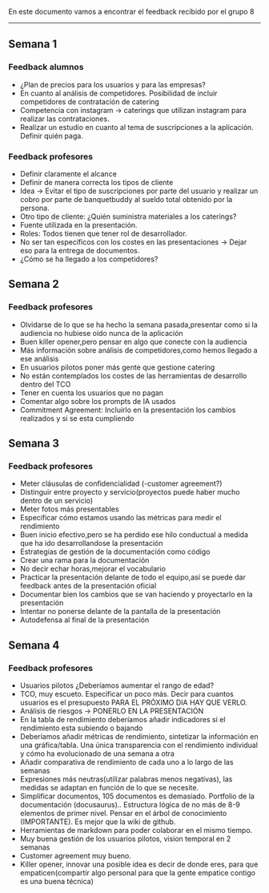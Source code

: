 En este documento vamos a encontrar el feedback recibido por el grupo 8
****
## Semana 1
### Feedback alumnos
+ ¿Plan de precios para los usuarios y para las empresas?
+ En cuanto al análisis de competidores.
Posibilidad de incluir competidores de contratación de catering
+ Competencia con instagram -> caterings que utilizan instagram para realizar las contrataciones.
+ Realizar un estudio en cuanto al tema de suscripciones a la aplicación.
Definir quién paga.
### Feedback profesores
+ Definir claramente el alcance
+ Definir de manera correcta los tipos de cliente
+ Idea -> Evitar el tipo de suscripciones por parte del usuario y realizar un cobro por parte de banquetbuddy al sueldo total obtenido por la persona.
+ Otro tipo de cliente: ¿Quién suministra materiales a los caterings?
+ Fuente utilizada en la presentación.
+ Roles: Todos tienen que tener rol de desarrollador.
+ No ser tan específicos con los costes en las presentaciones -> Dejar eso para la entrega de documentos.
+ ¿Cómo se ha llegado a los competidores?

## Semana 2
### Feedback profesores
+ Olvidarse de lo que se ha hecho la semana pasada,presentar como si la audiencia no hubiese oído nunca de la aplicación
+ Buen killer opener,pero pensar en algo que conecte con la audiencia
+ Más información sobre análisis de competidores,como hemos llegado a ese análisis
+ En usuarios pilotos poner más gente que gestione catering
+ No están contemplados los costes de las herramientas de desarrollo dentro del TCO
+ Tener en cuenta los usuarios que no pagan
+ Comentar algo sobre los prompts de IA usados
+ Commitment Agreement: Incluirlo en la presentación los cambios realizados y si se esta cumpliendo

## Semana 3
### Feedback profesores
+ Meter cláusulas de confidencialidad (-customer agreement?)
+ Distinguir entre proyecto y servicio(proyectos puede haber mucho dentro de un servicio)
+ Meter fotos más presentables
+ Especificar cómo estamos usando las métricas para medir el rendimiento
+ Buen inicio efectivo,pero se ha perdido ese hilo conductual a medida que ha ido desarrollandose la presentación
+ Estrategias de gestión de la documentación como código
+ Crear una rama para la documentación
+ No decir echar horas,mejorar el vocabulario
+ Practicar la presentación delante de todo el equipo,así se puede dar feedback antes de la presentación oficial
+ Documentar bien los cambios que se van haciendo y proyectarlo en la presentación
+ Intentar no ponerse delante de la pantalla de la presentación
+ Autodefensa al final de la presentación

## Semana 4
### Feedback profesores
+ Usuarios pilotos ¿Deberíamos aumentar el rango de edad?
+ TCO, muy escueto. Especificar un poco más. Decir para cuantos usuarios es el presupuesto PARA EL PRÓXIMO DIA HAY QUE VERLO.
+ Análisis de riesgos ->  PONERLO EN LA PRESENTACIÓN
+ En la tabla de rendimiento deberíamos añadir indicadores si el rendimiento esta subiendo o bajando 
+ Deberíamos añadir métricas de rendimiento, sintetizar la información en una gráfica/tabla. Una única transparencia con el rendimiento individual y cómo ha evolucionado de una semana a otra
+ Añadir comparativa de rendimiento de cada uno a lo largo de las semanas
+ Expresiones más neutras(utilizar palabras menos negativas), las medidas se adaptan en función de lo que se necesite.
+ Simplificar documentos, 105 documentos es demasiado. Portfolio de la documentación (docusaurus).. Estructura lógica de no más de 8-9 elementos de primer nivel. Pensar en el árbol de conocimiento (IMPORTANTE). Es mejor que la wiki de github.
+ Herramientas de markdown para poder colaborar en el mismo tiempo.
+ Muy buena gestión de los usuarios pilotos, vision temporal en 2 semanas
+ Customer agreement muy bueno.
+ Killer opener, innovar una posible idea es decir de donde eres, para que empaticen(compartir algo personal para que la gente empatice contigo es una buena técnica)
